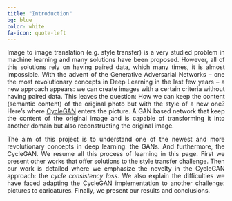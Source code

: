 ```yaml
---
title: "Introduction"
bg: blue
color: white
fa-icon: quote-left
---
```


<p style="text-align: justify;">Image to image translation (e.g. style transfer) is a very studied problem in machine learning and many solutions have been proposed. However, all of this solutions rely on having paired data, which many times, it is almost impossible. With the advent of the Generative Adversarial Networks – one the most revolutionary concepts in Deep Learning in the last few years – a new approach appears: we can create images with a certain criteria without having paired data. This leaves the question: How we can keep the content (semantic content) of the original photo but with the style of a new one? Here’s where <a href="https://arxiv.org/abs/1703.10593">CycleGAN</a> enters the picture. A GAN based network that keep the content of the original image and is capable of transforming it into another domain but also reconstructing the original image.</p>
<p style="text-align: justify;">The aim of this project is to understand one of the newest and more revolutionary concepts in deep learning: the GANs. And furthermore, the CycleGAN. We resume all this process of learning in this page. First we present other works that offer solutions to the style transfer challenge. Then our work is detailed where we emphasize the novelty in the CycleGAN approach: the <i>cycle consistency loss</i>. We also explain the difficulties we have faced adapting the CycleGAN implementation to another challenge: pictures to caricatures. Finally, we present our results and conclusions.</p>

